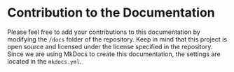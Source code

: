# Contribution to the Documentation

Please feel free to add your contributions to this documentation by modifying the `/docs` folder of the repository.
Keep in mind that this project is open source and licensed under the license specified in the repository.
Since we are using MkDocs to create this documentation, the settings are located in the `mkdocs.yml`.
